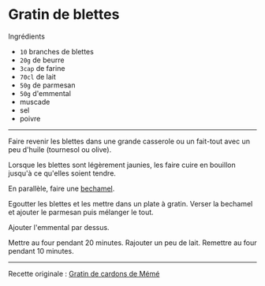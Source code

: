 # Gratin de blettes

Ingrédients

* `10` branches de blettes
* `20g` de beurre
* `3cap` de farine
* `70cl` de lait
* `50g` de parmesan
* `50g` d'emmental
* muscade
* sel
* poivre

---

Faire revenir les blettes dans une grande casserole ou un fait-tout avec un peu d'huile (tournesol ou olive).

Lorsque les blettes sont légèrement jaunies, les faire cuire en bouillon jusqu'à ce qu'elles soient tendre.

En parallèle, faire une [bechamel](../support/bechamel.md).

Egoutter les blettes et les mettre dans un plate à gratin. Verser la bechamel et ajouter le parmesan puis mélanger le tout.

Ajouter l'emmental par dessus.

Mettre au four pendant 20 minutes. Rajouter un peu de lait. Remettre au four pendant 10 minutes.

---

Recette originale : [Gratin de cardons de Mémé](https://www.marmiton.org/recettes/recette_gratin-de-cardons-de-meme_87601.aspx)
